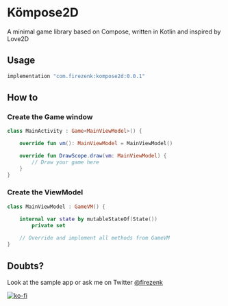 # Kömpose2D
A minimal game library based on Compose, written in Kotlin and inspired by Love2D

## Usage
```kotlin
implementation "com.firezenk:kompose2d:0.0.1"
```

## How to

### Create the Game window
```kotlin
class MainActivity : Game<MainViewModel>() {

    override fun vm(): MainViewModel = MainViewModel()

    override fun DrawScope.draw(vm: MainViewModel) {
        // Draw your game here
    }
}
```

### Create the ViewModel
```kotlin
class MainViewModel : GameVM() {

    internal var state by mutableStateOf(State())
        private set
    
    // Override and implement all methods from GameVM
}
```

## Doubts?
Look at the sample app or ask me on Twitter [@firezenk](https://twitter.com/firezenk)

[![ko-fi](https://ko-fi.com/img/githubbutton_sm.svg)](https://ko-fi.com/I2I13KE80)